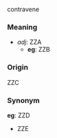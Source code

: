 contravene
### Meaning
+ _adj_: ZZA
	+ __eg__: ZZB

### Origin

ZZC

### Synonym

__eg__: ZZD

+ ZZE


